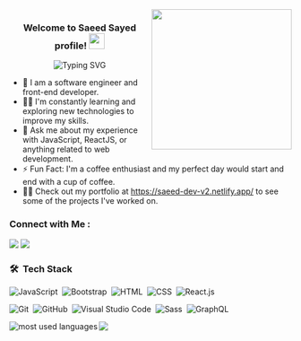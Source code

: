 
<img width="250" align="right" src="https://c.tenor.com/_DOBjnGspYAAAAAM/code-coding.gif">

<h3 align="center">
  Welcome to Saeed Sayed profile!
  <img src="https://media.giphy.com/media/hvRJCLFzcasrR4ia7z/giphy.gif" width="28">
</h3>

<!-- Typing SVG by DenverCoder1 - https://github.com/DenverCoder1/readme-typing-svg -->
<p align="center">
<img src="https://readme-typing-svg.herokuapp.com?font=Fira+Code&size=28&duration=3000&pause=500&color=9818F7&random=false&width=435&lines=Always+learn+new+things;Front-end+web+developer" alt="Typing SVG" />

- 🏢 I am a software engineer and front-end developer.
- 👨‍💻 I'm constantly learning and exploring new technologies to improve my skills.
- 💬 Ask me about my experience with JavaScript, ReactJS, or anything related to web development.
- ⚡ Fun Fact: I'm a coffee enthusiast and my perfect day would start and end with a cup of coffee.
- 👨‍💻 Check out my portfolio at https://saeed-dev-v2.netlify.app/ to see some of the projects I've worked on.


### Connect with Me :

<a href="linkedin.com/in/saeed-developer" target="_blank"><img src="https://img.shields.io/badge/-Saeed%20Sayed-0077B5?style=for-the-badge&logo=Linkedin&logoColor=white"/></a>
<a href="https://t.me/SaeedSayed1" target="_blank"><img src="https://img.shields.io/badge/-Saeed%20Sayed-0077B5?style=for-the-badge&logo=Telegram&logoColor=white"/></a>

<!--<a href="https://www.buymeacoffee.com/yousefdergham" target="_blank"><img src="https://cdn.buymeacoffee.com/buttons/v2/lato-orange.png" alt="Buy Me A Coffee" style="height: 50px !important;width: 174px !important;box-shadow: 0px 3px 2px 0px rgba(190, 190, 190, 0.5) !important;-webkit-box-shadow: 0px 3px 2px 0px rgba(190, 190, 190, 0.5) !important;" ></a>-->

### 🛠 &nbsp;Tech Stack
![JavaScript](https://img.shields.io/badge/-JavaScript-05122A?style=flat&logo=javascript)&nbsp;
![Bootstrap](https://img.shields.io/badge/-Bootstrap-05122A?style=flat&logo=bootstrap&logoColor=563D7C)&nbsp;
![HTML](https://img.shields.io/badge/-HTML-05122A?style=flat&logo=HTML5)&nbsp;
![CSS](https://img.shields.io/badge/-CSS-05122A?style=flat&logo=CSS3&logoColor=1572B6)&nbsp;
![React.js](https://img.shields.io/badge/-React-05122A?style=flat&logo=react)
<!--![Node.js](https://img.shields.io/badge/-Node.js-05122A?style=flat&logo=node.js&logoColor=339933)&nbsp;-->
![Git](https://img.shields.io/badge/-Git-05122A?style=flat&logo=git)&nbsp;
![GitHub](https://img.shields.io/badge/-GitHub-05122A?style=flat&logo=github)&nbsp;
![Visual Studio Code](https://img.shields.io/badge/-Visual%20Studio%20Code-05122A?style=flat&logo=visual-studio-code&logoColor=007ACC)&nbsp;
![Sass](https://img.shields.io/badge/-Sass-05122A?style=flat&logo=sass)&nbsp;
![GraphQL](https://img.shields.io/badge/-GraphQL-05122A?style=flat&logo=GraphQL)&nbsp;
<!--![MongoDB](https://img.shields.io/badge/-MongoDB-05122A?style=flat&logo=MongoDB)&nbsp;
![Python](https://img.shields.io/badge/-Python%20-05122A?style=flat&logo=python)&nbsp;-->




<img align="left" src="https://github-readme-stats.vercel.app/api/top-langs?username=yousefdergham&show_icons=true&locale=en&layout=compact&theme=radical" alt="most used languages" />
<be>
    <img src="https://komarev.com/ghpvc/?username=saeedsayed&style=for-the-badge">
<!--<a href="https://komarev.com/ghpvc/?username=yousefdergham&style=for-the-badge">
</a>-->
